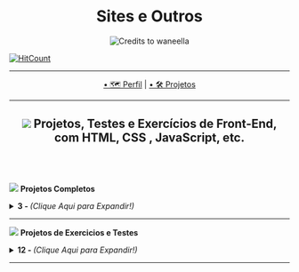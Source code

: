 <h1 align="center">Sites e Outros</h1>

<p align="center">
  <img src="https://safebooru.org//images/2707/d7d73bb4ba90e830a002f6852e4a1f2baf73eafc.gif" alt="Credits to waneella"
</P>
<br>
  
[![HitCount](http://hits.dwyl.com/Guilherme-G-Cadilhe/Guilherme-G-Cadlihe.svg)](http://hits.dwyl.com/Guilherme-G-Cadilhe/Guilherme-G-Cadlihe)

---

<p align="center">
  <a href="https://github.com/Guilherme-G-Cadilhe">• 🗺 Perfil</a> |
   <a href="https://github.com/Guilherme-G-Cadilhe/Projetos">• 🛠️ Projetos</a> 
</p>

---
<h2 align="center">
<img width="100" src="https://cdn.pixilart.com/photos/large/bc43803dd8b5d8c.png"> Projetos, Testes e Exercícios de Front-End, com HTML, CSS , JavaScript, etc.
  </h2>


<br><br><br>
<img width="100" src="https://i.imgur.com/c3p3xxu.png"> <b>Projetos Completos </b>
<details>
  <summary> <b>3 - </b>  <i>(Clique Aqui para Expandir!)</i> </summary>
  <br>
  
  ### 1- 🏷️ Voice Memo App Template

<img src="https://media.giphy.com/media/bAqcVUXOI45jbTitkX/giphy.gif"> 

> <a href="https://www.evernote.com/l/As9KrvidzfFP34KVGms07I0cbU7m9KW0vaw/"> 🧱 Fotos/Gifs e Detalhes/Código</a> <br>
- **Descrição:** *Projeto de Voice Memo App Template, desenvolvido durante a aula do **Erick Wendel** no Youtube.<br>
Utilizando HTML5, Media Recorder e getUserMedia Web APIs, e usando modularização nativa com EcmaScript Modules*
<br>


  
  ### 2- 🏷️ GrandChase Landing Page

<img src="https://media.giphy.com/media/vUtVuMbYpWR0oLUBRH/giphy.gif"> 

> <a href="https://github.com/Guilherme-G-Cadilhe/GrandChase_LandingPage"> 🚀 Link do Projeto no Repositório</a> <br>
- **Descrição:** *Projeto de Landing Page de Personagem, desenvolvido e inspirado no Projeto **FrontWeek de Násser Yousef Ali**.<br>
Utilizando como base e inspiração, **Grand Chase** em vez de **Spiderman** como no projeto Original.*
<br>


  ### 3- 🏷️ Dev.Finances

<img width="400" src="https://i.imgur.com/27TpJr6.png">
<img width="400" src="https://i.imgur.com/TCD0NvC.png">

> <a href="https://github.com/Guilherme-G-Cadilhe/DevFinances"> 🚀 Link do Projeto no Repositório</a> <br>
- **Descrição:** *Junção de Dois projetos diferentes para criar um projeto único com um "universo" proprio.<br>
Um **Página de Finanças** para adicionar e Remover transações, com Calculo Automatico e outras funções.<br>
Uma **Landing Page** para apresentação do "Banco Dev.Finances", ambos com as páginas responsivas e dinamicas.*
</details>


---
<img width="100" src="https://i.imgur.com/2vK0KFH.png"> <b> Projetos de Exercicios e Testes </b>
<details>
  <summary> <b>12 - </b><i>(Clique Aqui para Expandir!)</i> </summary>
  <br>




### 12- 🏷️ Timer

<img width="480" src="https://media.giphy.com/media/rqS1h5QE3mdW2PfM3S/giphy.gif"> 

> <a href="https://www.evernote.com/l/As_avggzOVRCU74NOTTGgmEmXtkjM3NQWTU/"> 🧱 Fotos/Gifs e Detalhes/Código</a> <br>
- **Descrição:** *Uitliza new Date(), event.target e Interval para criar um Timer com Pausar, Voltar, e Zerar*
- **Ferramenta:** *JavaScript, CSS, HTML.*
  

<br>

### 11- 🏷️ Calculadora IMC

<img width="480" src="https://media.giphy.com/media/ETQcofZ71aKLWyKzUO/giphy.gif"> 

> <a href="https://www.evernote.com/l/As_avggzOVRCU74NOTTGgmEmXtkjM3NQWTU/"> 🧱 Fotos/Gifs e Detalhes/Código</a> <br>
- **Descrição:** *Contém testes de validação, funções de escopo separados, e os casos são armazenados em Array*
- **Ferramenta:** *JavaScript, CSS, HTML.*
  

<br>

### 10- 🏷️ Analisador de Número

<img width="480" src="https://i.imgur.com/iB5zJ6p.png"> 

> <a href="https://www.evernote.com/l/As_U4IUb9VZKV6vQmdRx2-CG2FtoJFoFcsQ/"> 🧱 Fotos/Gifs e detalhes</a> <br>
- **Descrição:** *Adiciona números para um Array, e depois calcula algumas funções e mostra o resultado.*
- **Ferramenta:** *JavaScript, CSS, HTML.*
  

<br>

### 9- 🏷️ Tabuada

<img width="480" src="https://i.imgur.com/ua9FqT6.png"> 

> <a href="https://www.evernote.com/l/As9l4-cp2KFO7ot94BEbUYmJFbQF57ShNrk/"> 🧱 Fotos/Gifs e detalhes</a> <br>
- **Descrição:** *Faz a tabuada até 10 do número inserido*
- **Ferramenta:** *JavaScript, CSS, HTML.*
  

<br>

### 8- 🏷️ Contador

<img width="480" src="https://i.imgur.com/UEWJpVh.png"> 

> <a href="https://www.evernote.com/l/As-Gnwz50xtLkr1djlaGJ1m0oY8cJgsLEy0/"> 🧱 Fotos/Gifs e detalhes</a> <br>
- **Descrição:** *Utilizando Javascript para fazer contagens de um número a outro, podendo mudar o passo, funciona com negativos e crescente/decrescente*
- **Ferramenta:** *JavaScript, CSS, HTML.*
  

<br>

### 7- 🏷️ Horario do Dia

<img width="480" src="https://i.imgur.com/MBVWgcu.png"> 

> <a href="https://www.evernote.com/l/As9JunljBTVJ04q_wZtyG_5trYzymbMWheM/"> 🧱 Fotos/Gifs e detalhes</a> <br>
- **Descrição:** *Utilizando Javascript para mostrar o seu horario atual, e uma imagem de fundo condizente com o horario*
- **Ferramenta:** *JavaScript, CSS, HTML.*
  

<br>

### 6- 🏷️ Verificador de Idade

<img width="480" src="https://media.giphy.com/media/I05R29oObssC3oYyHf/giphy.gif"> 

> <a href="https://www.evernote.com/l/As8ibw-XboBHLaYYWyhVBKSob7SRr5Omw8E/"> 🧱 Fotos/Gifs e detalhes</a> <br>
- **Descrição:** *Utilizando Javascript para mostrar uma foto que se encaixe no padrão da sua faixa etaria, baseado na idade calculada*
- **Ferramenta:** *JavaScript, CSS, HTML.*
  

<br>

### 5- 🏷️ Hotel Paraíso

<img width="480" height="480" src="GifsAnimados/HotelParaiso.gif"> 

> <a href="https://www.evernote.com/l/As9udb353AxBvYQEnkRMkaN-yZvN85h8EGc/"> 🧱 Fotos/Gifs e detalhes</a> <br>
- **Descrição:** *Criando um Site Responsivo e Dinâmico com Flexbox, para praticar, entender e aprender seus usos.*
- **Ferramenta:** *CSS, HTML.*
  

<br>

### 4- 🏷️ Sasha Products

<img src="https://media.giphy.com/media/2qqoHlK6Td0gKXoqpB/giphy.gif">

> <a href="https://www.evernote.com/l/As8iGhW0jtdGW5e7cmfRL7oiqouWZuStQYE/"> 🧱 Fotos/Gifs e detalhes</a> <br>
- **Descrição:** *Criando um Site Responsivo e Dinâmico com Flexbox, para praticar, entender e aprender seus usos.*
- **Ferramenta:** *CSS, HTML.*

<br>

### 3- 🏷️ Página Inicial Instagram

<img  src="https://media.giphy.com/media/ZUDddil021qb83weLc/giphy.gif">


> <a href="https://www.evernote.com/l/As-x8L7cbnBJPr4MRlTVlzvmrGKt_f28lS8/"> 🧱 Fotos/Gifs e detalhes</a> <br>
- **Descrição:** *Criando um Site Responsivo e Dinâmico com Flexbox, para praticar, entender e aprender seus usos.*
- **Ferramenta:** *CSS, HTML.*
  

<br>

### 2- 🏷️ BraTec

<img width="480" src="GifsAnimados/BraTec.gif"> 

> <a href="https://www.evernote.com/l/As9V7F9dwZtIkJV72okWrFwyO5oZI2AOVAg/"> 🧱 Fotos/Gifs e detalhes</a> <br>
- **Descrição:** *Refazendo um dos meus primeiros exercicios de site.*
- **Ferramenta:** *CSS, HTML.*
  

<br>


### 1- 🏷️ Anna Belle

<img width="400" src="https://puu.sh/Ha2vl/c24c54259c.jpg">


> <a href="https://www.evernote.com/l/As9ORwINPwxIn4trCeuMJUUIOEKmcglauss/"> 🧱 Fotos/Gifs e detalhes</a> <br>
- **Descrição:** *Refazendo um dos meus primeiros exercicios de sites, utilizando flexbox. Contém 4 páginas.*
- **Ferramenta:** *CSS, HTML.*
  
  </details>
---

